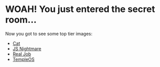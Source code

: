# WOAH! You just entered the secret room...

Now you got to see some top tier images:

- [Cat](./cat.jpg)
- [JS Nightmare](./js-nightmare.jpg)
- [Real Job](./real-job.jpg)
- [TempleOS](./templeos.jpg)

